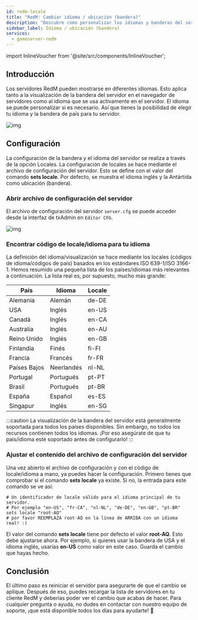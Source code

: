 ```yaml
---
id: redm-locale
title: "RedM: Cambiar idioma / ubicación (bandera)"
description: "Descubre cómo personalizar los idiomas y banderas del servidor RedM para mejorar la experiencia y localización de los jugadores → Aprende más ahora"
sidebar_label: Idioma / ubicación (bandera)
services:
  - gameserver-redm
---
```


import InlineVoucher from '@site/src/components/InlineVoucher';

## Introducción

Los servidores RedM pueden mostrarse en diferentes idiomas. Esto aplica tanto a la visualización de la bandera del servidor en el navegador de servidores como al idioma que se usa activamente en el servidor. El idioma se puede personalizar si es necesario. Así que tienes la posibilidad de elegir tu idioma y la bandera de país para tu servidor.

![img](https://screensaver01.zap-hosting.com/index.php/s/JHgoDfcsN4XX8Jb/preview)

<InlineVoucher />

## Configuración

La configuración de la bandera y el idioma del servidor se realiza a través de la opción Locales. La configuración de locales se hace mediante el archivo de configuración del servidor. Esto se define con el valor del comando **sets locale**. Por defecto, se muestra el idioma inglés y la Antártida como ubicación (bandera).

### Abrir archivo de configuración del servidor

El archivo de configuración del servidor `server.cfg` se puede acceder desde la interfaz de txAdmin en `Editor CFG`. 

![img](https://screensaver01.zap-hosting.com/index.php/s/kHeJyeXiKDfSY2c/preview)

### Encontrar código de locale/idioma para tu idioma

La definición del idioma/visualización se hace mediante los locales (códigos de idioma/códigos de país) basados en los estándares ISO 639-1/ISO 3166-1. Hemos resumido una pequeña lista de los países/idiomas más relevantes a continuación. La lista real es, por supuesto, mucho más grande:

| País           | Idioma    | Locale |
| -------------- | --------- | ------ |
| Alemania       | Alemán    | de-DE  |
| USA            | Inglés    | en-US  |
| Canadá         | Inglés    | en-CA  |
| Australia      | Inglés    | en-AU  |
| Reino Unido    | Inglés    | en-GB  |
| Finlandia      | Finés     | fi-FI  |
| Francia        | Francés   | fr-FR  |
| Países Bajos   | Neerlandés| nl-NL  |
| Portugal       | Portugués | pt-PT  |
| Brasil         | Portugués | pt-BR  |
| España         | Español   | es-ES  |
| Singapur       | Inglés    | en-SG  |

:::caution 
La visualización de la bandera del servidor está generalmente soportada para todos los países disponibles. Sin embargo, no todos los recursos contienen todos los idiomas. ¡Por eso asegúrate de que tu país/idioma esté soportado antes de configurarlo!
:::

### Ajustar el contenido del archivo de configuración del servidor

Una vez abierto el archivo de configuración y con el código de locale/idioma a mano, ya puedes hacer la configuración. Primero tienes que comprobar si el comando **sets locale** ya existe. Si no, la entrada para este comando se ve así:

```
# Un identificador de locale válido para el idioma principal de tu servidor.
# Por ejemplo "en-US", "fr-CA", "nl-NL", "de-DE", "en-GB", "pt-BR"
sets locale "root-AQ" 
# por favor REEMPLAZA root-AQ en la línea de ARRIBA con un idioma real! :)
```

El valor del comando **sets locale** tiene por defecto el valor **root-AQ**. Esto debe ajustarse ahora. Por ejemplo, si quieres usar la bandera de USA y el idioma inglés, usarías **en-US** como valor en este caso. Guarda el cambio que hayas hecho.

## Conclusión

El último paso es reiniciar el servidor para asegurarte de que el cambio se aplique. Después de eso, puedes recargar la lista de servidores en tu cliente RedM y deberías poder ver el cambio que acabas de hacer. Para cualquier pregunta o ayuda, no dudes en contactar con nuestro equipo de soporte, ¡que está disponible todos los días para ayudarte! 🙂

<InlineVoucher />